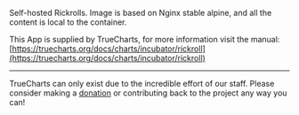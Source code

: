 Self-hosted Rickrolls. Image is based on Nginx stable alpine, and all the content is local to the container.

This App is supplied by TrueCharts, for more information visit the manual: [https://truecharts.org/docs/charts/incubator/rickroll](https://truecharts.org/docs/charts/incubator/rickroll)

---

TrueCharts can only exist due to the incredible effort of our staff.
Please consider making a [donation](https://truecharts.org/docs/about/sponsor) or contributing back to the project any way you can!
